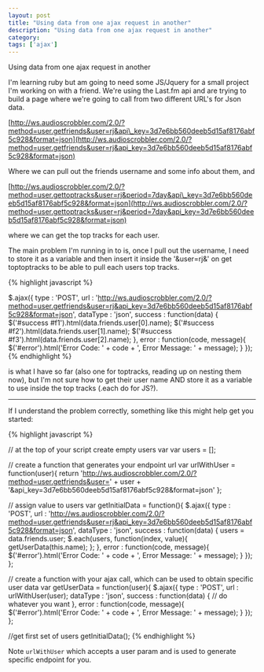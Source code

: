 ```yaml
---
layout: post
title: "Using data from one ajax request in another"
description: "Using data from one ajax request in another"
category:
tags: ['ajax']
---
```


Using data from one ajax request in another


I'm learning ruby but am going to need some JS/Jquery for a small project I'm working on with a friend. We're using the Last.fm api and are trying to build a page where we're going to call from two different URL's for Json data.

[http://ws.audioscrobbler.com/2.0/?method=user.getfriends&user=rj&api\_key=3d7e6bb560deeb5d15af8176abf5c928&format=json](http://ws.audioscrobbler.com/2.0/?method=user.getfriends&user=rj&api_key=3d7e6bb560deeb5d15af8176abf5c928&format=json)

Where we can pull out the friends username and some info about them, and

[http://ws.audioscrobbler.com/2.0/?method=user.gettoptracks&user=rj&period=7day&api\_key=3d7e6bb560deeb5d15af8176abf5c928&format=json](http://ws.audioscrobbler.com/2.0/?method=user.gettoptracks&user=rj&period=7day&api_key=3d7e6bb560deeb5d15af8176abf5c928&format=json)

where we can get the top tracks for each user.

The main problem I'm running in to is, once I pull out the username, I need to store it as a variable and then insert it inside the '&user=rj&' on get toptoptracks to be able to pull each users top tracks.

{% highlight javascript %}

$.ajax({
  type : 'POST',
  url : 'http://ws.audioscrobbler.com/2.0/?method=user.getfriends&user=rj&api_key=3d7e6bb560deeb5d15af8176abf5c928&format=json',
  dataType : 'json',
  success : function(data) {
      $('#success #f1').html(data.friends.user[0].name);
      $('#success #f2').html(data.friends.user[1].name);
      $('#success #f3').html(data.friends.user[2].name);
  },
  error : function(code, message){
      $('#error').html('Error Code: ' + code + ', Error Message: ' + message);
  }
});
{% endhighlight %}

is what I have so far (also one for toptracks, reading up on nesting them now), but I'm not sure how to get their user name AND store it as a variable to use inside the top tracks (.each do for JS?).

---------------------------------------

If I understand the problem correctly, something like this might help get you started:

{% highlight javascript %}

// at the top of your script create empty users var
var users = [];

// create a function that generates your endpoint url
var urlWithUser = function(user){
  return 'http://ws.audioscrobbler.com/2.0/?method=user.getfriends&user=' + user + '&api_key=3d7e6bb560deeb5d15af8176abf5c928&format=json'
};

// assign value to users
var getInitialData = function(){
  $.ajax({
    type : 'POST',
    url : 'http://ws.audioscrobbler.com/2.0/?method=user.getfriends&user=rj&api_key=3d7e6bb560deeb5d15af8176abf5c928&format=json',
    dataType : 'json',
    success : function(data) {
        users = data.friends.user;
        $.each(users, function(index, value){
            getUserData(this.name);
        };
    },
    error : function(code, message){
      $('#error').html('Error Code: ' + code + ', Error Message: ' + message);
    }
  });
};

// create a function with your ajax call, which can be used to obtain specific user data
var getUserData = function(user){
  $.ajax({
    type : 'POST',
    url : urlWithUser(user);
    dataType : 'json',
    success : function(data) {
      // do whatever you want
    },
    error : function(code, message){
      $('#error').html('Error Code: ' + code + ', Error Message: ' + message);
    }
  });
};

//get first set of users
getInitialData();
{% endhighlight %}

Note `urlWithUser` which accepts a user param and is used to generate specific endpoint for you.


